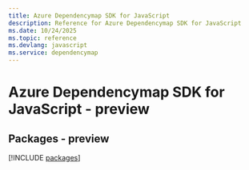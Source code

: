 ```yaml
---
title: Azure Dependencymap SDK for JavaScript
description: Reference for Azure Dependencymap SDK for JavaScript
ms.date: 10/24/2025
ms.topic: reference
ms.devlang: javascript
ms.service: dependencymap
---
```

# Azure Dependencymap SDK for JavaScript - preview
## Packages - preview
[!INCLUDE [packages](dependencymap-index.md)]